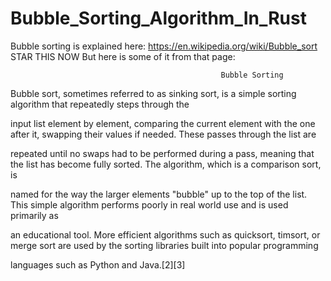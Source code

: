 # Bubble_Sorting_Algorithm_In_Rust
Bubble sorting is explained here: https://en.wikipedia.org/wiki/Bubble_sort
STAR THIS NOW
But here is some of it from that page: 

                                                   Bubble Sorting
                                                   
Bubble sort, sometimes referred to as sinking sort, is a simple sorting algorithm that repeatedly steps through the 

input list element by element, comparing the current element with the one after it, swapping their values if needed. These passes through the list are 

repeated until no swaps had to be performed during a pass, meaning that the list has become fully sorted. The algorithm, which is a comparison sort, is 

named for the way the larger elements "bubble" up to the top of the list.  This simple algorithm performs poorly in real world use and is used primarily as 

an educational tool. More efficient algorithms such as quicksort, timsort, or merge sort are used by the sorting libraries built into popular programming 

languages such as Python and Java.[2][3] 
